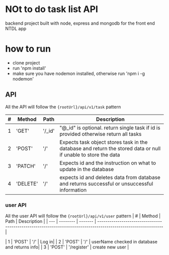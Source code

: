 # NOt to do task list API

backend project built with node, express and mongodb for the front end NTDL app

# how to run

- clone project
- run 'npm install'
- make sure you have nodemon installed, otherwise run 'npm i -g nodemon'

## API

All the API will follow the `{rootUrl}/api/v1/task` pattern

| #   | Method   | Path    | Description                                                                                                    |
| --- | -------- | ------- | -------------------------------------------------------------------------------------------------------------- |
| 1   | 'GET'    | '/\_id' | "@\_id" is optional. return single task if id is provided otherwise return all tasks                           |
| 2   | 'POST'   | '/'     | Expects task object stores task in the database and return the stored data or null if unable to store the data |
| 3   | 'PATCH'  | '/'     | Expects id and the instruction on what to update in the database                                               |
| 4   | 'DELETE' | '/'     | expects id and deletes data from database and returns successful or unsuccessful information                   |

### user API

All the user API will follow the `{rootUrl}/api/v1/user` pattern
| # | Method | Path | Description |
| --- | -------- | ------- | -------------------------------------------------------------------------------------------------------------- |

<!-- | 1 | 'GET' | '/\_id' | "@\_id" based on the \_id, return the user | -->

| 1 | 'POST' | '/' | Log in|
| 2 | 'POST' | '/' | userName checked in database and returns info|
| 3 | 'POST' | '/register' | create new user |

<!-- | 3   | 'PATCH'  | '/'     | Expects id and the instruction on what to update in the database                                               |
| 4   | 'DELETE' | '/'     | expects id and deletes data from database and returns successful or unsuccessful information   -->

